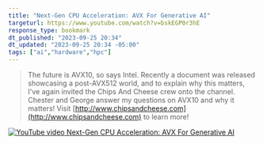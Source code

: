 ```yaml
---
title: "Next-Gen CPU Acceleration: AVX For Generative AI"
targeturl: https://www.youtube.com/watch?v=bskEGP0r3hE
response_type: bookmark
dt_published: "2023-09-25 20:34"
dt_updated: "2023-09-25 20:34 -05:00"
tags: ["ai","hardware","hpc"]
---
```


> The future is AVX10, so says Intel. Recently a document was released showcasing a post-AVX512 world, and to explain why this matters, I've again invited the Chips And Cheese crew onto the channel. Chester and George answer my questions on AVX10 and why it matters! Visit [http://www.chipsandcheese.com](http://www.chipsandcheese.com) to learn more!

[![YouTube video Next-Gen CPU Acceleration: AVX For Generative AI](http://img.youtube.com/vi/bskEGP0r3hE/0.jpg)](https://www.youtube.com/watch?v=bskEGP0r3hE "YouTube video Next-Gen CPU Acceleration: AVX For Generative AI")
